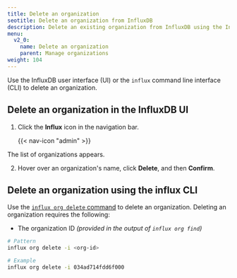 ```yaml
---
title: Delete an organization
seotitle: Delete an organization from InfluxDB
description: Delete an existing organization from InfluxDB using the InfluxDB UI or the influx CLI.
menu:
  v2_0:
    name: Delete an organization
    parent: Manage organizations
weight: 104
---
```


Use the InfluxDB user interface (UI) or the `influx` command line interface (CLI)
to delete an organization.

## Delete an organization in the InfluxDB UI

1.  Click the **Influx** icon in the navigation bar.

    {{< nav-icon "admin" >}}

  The list of organizations appears.

2. Hover over an organization's name, click **Delete**, and then **Confirm**.

## Delete an organization using the influx CLI

Use the [`influx org delete` command](/v2.0/reference/cli/influx/org/delete)
to delete an organization. Deleting an organization requires the following:

- The organization ID _(provided in the output of `influx org find`)_

```sh
# Pattern
influx org delete -i <org-id>

# Example
influx org delete -i 034ad714fdd6f000
```
